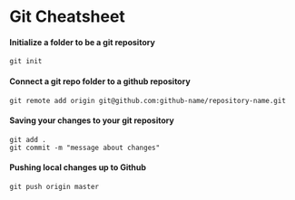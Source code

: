 # Git Cheatsheet

#### Initialize a folder to be a git repository

```
git init
```

#### Connect a git repo folder to a github repository
```
git remote add origin git@github.com:github-name/repository-name.git
``` 

#### Saving your changes to your git repository

```
git add .
git commit -m "message about changes"
```

#### Pushing local changes up to Github

```
git push origin master
```